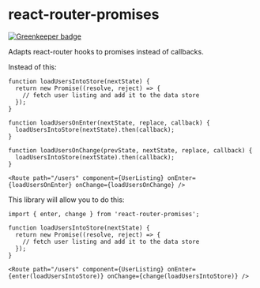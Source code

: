 # react-router-promises

[![Greenkeeper badge](https://badges.greenkeeper.io/nicholassaunders/react-router-promises.svg)](https://greenkeeper.io/)

Adapts react-router hooks to promises instead of callbacks.

Instead of this:
```
function loadUsersIntoStore(nextState) {
  return new Promise((resolve, reject) => {
    // fetch user listing and add it to the data store
  });
}

function loadUsersOnEnter(nextState, replace, callback) {
  loadUsersIntoStore(nextState).then(callback);
}

function loadUsersOnChange(prevState, nextState, replace, callback) {
  loadUsersIntoStore(nextState).then(callback);
}
```
```
<Route path="/users" component={UserListing} onEnter={loadUsersOnEnter} onChange={loadUsersOnChange} />
```

This library will allow you to do this:
```
import { enter, change } from 'react-router-promises';

function loadUsersIntoStore(nextState) {
  return new Promise((resolve, reject) => {
    // fetch user listing and add it to the data store
  });
}
```
```
<Route path="/users" component={UserListing} onEnter={enter(loadUsersIntoStore)} onChange={change(loadUsersIntoStore)} />
```
